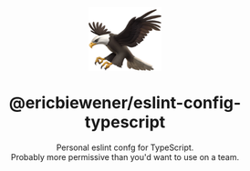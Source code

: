 <p align="center"><img src="./logo.png" width="128" height="112" align="center" /></p>
<h1 align="center">@ericbiewener/eslint-config-typescript</h1>

<p align="center">
  Personal eslint confg for TypeScript.<br />
  Probably more permissive than you'd want to use on a team.
</p>
<br />
<br />
